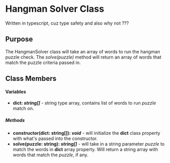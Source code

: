 # Hangman Solver Class
Written in typescript, cuz type safety and also why not ???
## Purpose
The HangmanSolver class will take an array of words to run the hangman puzzle check. The _solve(puzzle)_ method will return an array of words that match the puzzle criteria passed in.
## Class Members
#### Variables
* __dict: _string[]___ - string type array, contains list of words to run _puzzle_ match on.

##### Methods
* __constructor(dict: string[]): _void___ - will initialize the __dict__ class property with what's passed into the constructor.
* __solve(puzzle: string): _string[]___ - will take in a string parameter _puzzle_ to match the words in __dict__ array property. Will return a string array with words that match the _puzzle_, if any.